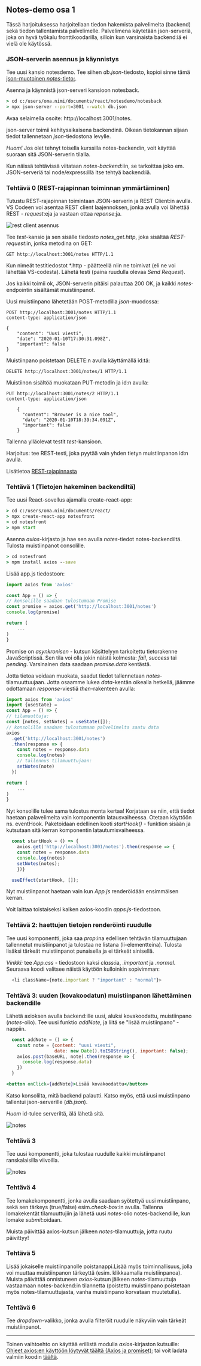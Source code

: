 ## Notes-demo osa 1

Tässä harjoituksessa harjoitellaan tiedon hakemista palvelimelta (backend) sekä tiedon tallentamista palvelimelle. Palvelimena  käytetään json-serveriä, joka on hyvä työkalu fronttikoodarilla, silloin kun varsinaista backend:iä ei vielä ole käytössä.

### JSON-serverin asennus ja käynnistys

Tee uusi kansio notesdemo. Tee siihen *db.json*-tiedosto, kopioi sinne tämä [json-muotoinen *notes*-tieto:](https://fullstackopen.com/osa2/palvelimella_olevan_datan_hakeminen).

Asenna ja käynnistä json-serveri kansioon notesback.

```cmd
> cd c:/users/oma.nimi/documents/react/notesdemo/notesback
> npx json-server --port=3001 --watch db.json
```

Avaa selaimella osoite: http://localhost:3001/notes.

json-server toimii kehitysaikaisena backendinä. Oikean tietokannan sijaan tiedot tallennetaan *json*-tiedostona levylle.

*Huom!* Jos olet tehnyt toisella kurssilla notes-backendin, voit käyttää suoraan sitä JSON-serverin tilalla.

Kun näissä tehtävissä viitataan *notes-backend*:iin, se tarkoittaa joko em. JSON-serveriä tai node/express:illä itse tehtyä backend:iä.

### Tehtävä 0 (REST-rajapinnan toiminnan ymmärtäminen)

Tutustu REST-rajapinnan toimintaan JSON-serverin ja REST Client:in avulla. VS Codeen voi asentaa REST client laajennoksen, jonka avulla voi lähettää REST - *request*:eja ja vastaan ottaa *reponse*:ja.

![rest client asennus](../img/rest_client.PNG)

Tee *test*-kansio ja sen sisälle tiedosto *notes_get.http*, joka sisältää *REST-request*:in, jonka metodina on GET:

```http
GET http://localhost:3001/notes HTTP/1.1
```

Kun nimeät testitiedostot \*.http - päätteellä niin ne toimivat (eli ne voi lähettää VS-codesta). Lähetä testi (paina ruudulla olevaa *Send Request*).

Jos kaikki toimii ok, JSON-serverin pitäisi palauttaa 200 OK, ja kaikki *notes*-endpointin sisältämät muistiinpanot.

Uusi muistiinpano lähetetään POST-metodilla *json*-muodossa:

```http
POST http://localhost:3001/notes HTTP/1.1
content-type: application/json

{
    "content": "Uusi viesti",
    "date": "2020-01-10T17:30:31.098Z",
    "important": false
}
```

Muistiinpano poistetaan DELETE:n avulla käyttämällä id:tä: 

```http
DELETE http://localhost:3001/notes/1 HTTP/1.1
```

Muistiinon sisältöä muokataan PUT-metodin ja id:n avulla:

```http
PUT http://localhost:3001/notes/2 HTTP/1.1
content-type: application/json

    {
      "content": "Browser is a nice tool",
      "date": "2020-01-10T18:39:34.091Z",
      "important": false
    }
```

Tallenna ylläolevat testit *test*-kansioon. 

Harjoitus: tee REST-testi, joka pyytää vain yhden tietyn muistiinpanon id:n avulla.

Lisätietoa [REST-rajapinnasta](../tietokannat/rest-json.html)
### Tehtävä 1 (Tietojen hakeminen backendiltä)

Tee uusi React-sovellus ajamalla create-react-app:

```cmd
> cd c:/users/oma.nimi/documents/react/
> npx create-react-app notesfront
> cd notesfront
> npm start
```

Asenna *axios*-kirjasto ja hae sen avulla *notes*-tiedot notes-backendiltä. Tulosta muistiinpanot consolille.

```cmd
> cd notesfront
> npm install axios --save
```

Lisää app.js tiedostoon:

```js
import axios from 'axios'

const App = () => {
// konsolille saadaan tulostumaan Promise
const promise = axios.get('http://localhost:3001/notes')
console.log(promise)

return (
    ...
)
}
```

Promise on *asynkronisen* - kutsun käsittelyyn tarkoitettu tietorakenne JavaScriptissä. Sen tila voi olla jokin näistä kolmesta: *fail*, *success* tai *pending*. Varsinainen data saadaan *promise.data* kentästä.

Jotta tietoa voidaan muokata, saadut tiedot tallennetaan *notes*-tilamuuttuujaan. Jotta osaamme lukea *data*-kentän oikealla hetkellä, jäämme odottamaan *response*-viestiä *then*-rakenteen avulla:

```js
import axios from 'axios'
import {useState} = 
const App = () => {
// tilamuuttuja:    
const [notes, setNotes] = useState([]);
// konsolille saadaan tulostumaan palvelimelta saatu data
axios
  .get('http://localhost:3001/notes')
  .then(response => {
    const notes = response.data
    console.log(notes)
    // tallennus tilamuuttujaan:
    setNotes(note)
  })

return (
    ...
)
}
```

Nyt konsolille tulee sama tulostus monta kertaa! Korjataan se niin, että tiedot haetaan palavelimelta vain komponentin latausvaiheessa. Otetaan käyttöön ns. eventHook. Paketoidaan edellinen kooti *startHook()* - funktion sisään ja kutsutaan sitä kerran komponentin latautumisvaiheessa.

```js
  const startHook = () => {
    axios.get('http://localhost:3001/notes').then(response => {
    const notes = response.data
    console.log(notes)
    setNotes(notes);
    })}

  useEffect(startHook, []);
```

Nyt muistiinpanot haetaan vain kun *App.js* renderöidään ensimmäisen kerran.

Voit laittaa toistaiseksi kaiken axios-koodin *apps.js*-tiedostoon.

### Tehtävä 2: haettujen tietojen renderöinti ruudulle

Tee uusi komponentti, joka saa *prop*:ina edellisen tehtävän tilamuuttujaan tallennetut muistiinpanot ja tulostaa ne listana (li-elementteina). Tulosta lisäksi tärkeät muistiinpanot punaisella ja ei tärkeät sinisellä.

*Vinkki:* tee *App.css* - tiedostoon kaksi *class*:ia, *.important* ja *.normal*. Seuraava koodi valitsee näistä käytöön kulloinkin sopivimman:

```js
  <li className={note.important ? "important" : "normal"}>
```

### Tehtävä 3: uuden (kovakoodatun) muistiinpanon lähettäminen backendille

Lähetä axioksen avulla backend:ille uusi, aluksi kovakoodattu, muistiinpano (*notes*-olio). Tee uusi funktio *addNote*, ja liitä se "lisää muistiinpano" -nappiin.

```js
  const addNote = () => {
    const note = {content: "uusi viesti", 
                  date: new Date().toISOString(), important: false};
    axios.post(baseURL, note).then(response => {
      console.log(response.data)
    })
  }
```

```jsx
<button onClick={addNote}>Lisää kovakoodattu</button>
```

Katso konsolilta, mitä backend palautti. Katso myös, että uusi muistiinpano tallentui json-serverille (*db.json*).

*Huom* id-tulee serveriltä, älä lähetä sitä.

![notes](../img/json_server.PNG)

### Tehtävä 3

Tee uusi komponentti, joka tulostaa ruudulle kaikki muistiinpanot ranskalaisilla viivoilla.

![notes](../img/notes_server.PNG)

### Tehtävä 4

Tee lomakekomponentti, jonka avulla saadaan syötettyä uusi muistiinpano, sekä sen tärkeys (true/false) esim.*check-box*:in avulla. Tallenna lomakekentät tilamuuttujiin ja lähetä uusi *notes*-olio notes-backendille, kun lomake *submit*:oidaan.

Muista päivittää axios-kutsun jälkeen *notes*-tilamuuttuja, jotta ruutu päivittyy!

### Tehtävä 5

Lisää jokaiselle muistiinpanolle poistanappi.Lisää myös toiminnallisuus, jolla voi muuttaa muistiinpanon tärkeyttä (esim. klikkaamalla muistiinpanoa). Muista päivittää onnistuneen *axios*-kutsun jälkeen *notes*-tilamuuttuja vastaamaan notes-backend:in tilannetta (poistettu muistiinpano poistetaan myös notes-tilamuuttujasta, vanha muistiinpano korvataan muutetulla).

### Tehtävä 6

Tee *dropdown*-valikko, jonka avulla filteröit ruudulle näkyviin vain tärkeät muistiinpanot.

---

Toinen vaihtoehto on käyttää erillistä modulia *axios*-kirjaston kutsuille:
[Ohjeet axios:en käyttöön löytyvät täältä (Axios ja promiset):](https://fullstackopen.com/osa2/palvelimella_olevan_datan_hakeminen) tai voit ladata valmiin koodin [täältä](./axios-service.html).
